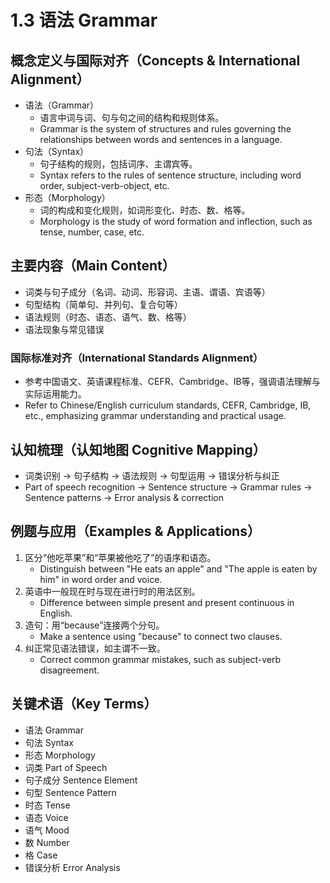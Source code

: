 # 1.3 语法 Grammar

## 概念定义与国际对齐（Concepts & International Alignment）

- 语法（Grammar）
  - 语言中词与词、句与句之间的结构和规则体系。
  - Grammar is the system of structures and rules governing the relationships between words and sentences in a language.
- 句法（Syntax）
  - 句子结构的规则，包括词序、主谓宾等。
  - Syntax refers to the rules of sentence structure, including word order, subject-verb-object, etc.
- 形态（Morphology）
  - 词的构成和变化规则，如词形变化、时态、数、格等。
  - Morphology is the study of word formation and inflection, such as tense, number, case, etc.

## 主要内容（Main Content）

- 词类与句子成分（名词、动词、形容词、主语、谓语、宾语等）
- 句型结构（简单句、并列句、复合句等）
- 语法规则（时态、语态、语气、数、格等）
- 语法现象与常见错误

### 国际标准对齐（International Standards Alignment）

- 参考中国语文、英语课程标准、CEFR、Cambridge、IB等，强调语法理解与实际运用能力。
- Refer to Chinese/English curriculum standards, CEFR, Cambridge, IB, etc., emphasizing grammar understanding and practical usage.

## 认知梳理（认知地图 Cognitive Mapping）

- 词类识别 → 句子结构 → 语法规则 → 句型运用 → 错误分析与纠正
- Part of speech recognition → Sentence structure → Grammar rules → Sentence patterns → Error analysis & correction

## 例题与应用（Examples & Applications）

1. 区分“他吃苹果”和“苹果被他吃了”的语序和语态。
   - Distinguish between "He eats an apple" and "The apple is eaten by him" in word order and voice.
2. 英语中一般现在时与现在进行时的用法区别。
   - Difference between simple present and present continuous in English.
3. 造句：用“because”连接两个分句。
   - Make a sentence using "because" to connect two clauses.
4. 纠正常见语法错误，如主谓不一致。
   - Correct common grammar mistakes, such as subject-verb disagreement.

## 关键术语（Key Terms）

- 语法 Grammar
- 句法 Syntax
- 形态 Morphology
- 词类 Part of Speech
- 句子成分 Sentence Element
- 句型 Sentence Pattern
- 时态 Tense
- 语态 Voice
- 语气 Mood
- 数 Number
- 格 Case
- 错误分析 Error Analysis
